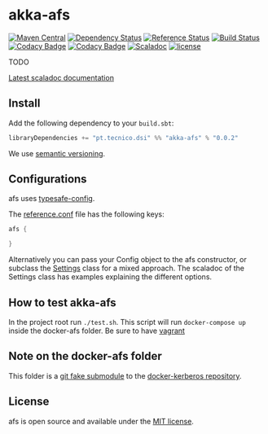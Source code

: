 # akka-afs
[![Maven Central](https://maven-badges.herokuapp.com/maven-central/pt.tecnico.dsi/akka-afs_2.11/badge.svg?maxAge=604800)](https://maven-badges.herokuapp.com/maven-central/pt.tecnico.dsi/akka-afs_2.11)
[![Dependency Status](https://www.versioneye.com/java/pt.tecnico.dsi:akka-afs_2.11/badge.svg?style=plastic&maxAge=604800)](https://www.versioneye.com/java/pt.tecnico.dsi:akka-afs_2.11)
[![Reference Status](https://www.versioneye.com/java/pt.tecnico.dsi:akka-afs_2.11/reference_badge.svg?style=plastic&maxAge=604800)](https://www.versioneye.com/java/pt.tecnico.dsi:akka-afs_2.11/references)
[![Build Status](https://travis-ci.org/ist-dsi/akka-afs.svg?branch=master&style=plastic&maxAge=604800)](https://travis-ci.org/ist-dsi/akka-afs)
[![Codacy Badge](https://api.codacy.com/project/badge/coverage/86c0c6234ba04d32bd41c6b5cd51d4a3)](https://www.codacy.com/app/IST-DSI/akka-afs)
[![Codacy Badge](https://api.codacy.com/project/badge/grade/86c0c6234ba04d32bd41c6b5cd51d4a3)](https://www.codacy.com/app/IST-DSI/akka-afs)
[![Scaladoc](http://javadoc-badge.appspot.com/pt.tecnico.dsi/akka-afs_2.11.svg?label=scaladoc&style=plastic&maxAge=604800)](https://ist-dsi.github.io/akka-afs/latest/api/#pt.tecnico.dsi.akka-afs.package)
[![license](http://img.shields.io/:license-MIT-blue.svg)](LICENSE)

TODO

[Latest scaladoc documentation](http://ist-dsi.github.io/akka-afs/latest/api/)

## Install
Add the following dependency to your `build.sbt`:
```sbt
libraryDependencies += "pt.tecnico.dsi" %% "akka-afs" % "0.0.2"
```
We use [semantic versioning](http://semver.org).


## Configurations
afs uses [typesafe-config](https://github.com/typesafehub/config).

The [reference.conf](src/main/resources/reference.conf) file has the following keys:
```scala
afs {

}
```


Alternatively you can pass your Config object to the afs constructor, or subclass the
[Settings](https://ist-dsi.github.io/afs/latest/api/#pt.tecnico.dsi.afs.Settings) class for a mixed approach.
The scaladoc of the Settings class has examples explaining the different options.

## How to test akka-afs
In the project root run `./test.sh`. This script will run `docker-compose up` inside the docker-afs folder.
Be sure to have [vagrant](https://www.vagrantup.com/)


## Note on the docker-afs folder
This folder is a [git fake submodule](http://debuggable.com/posts/git-fake-submodules:4b563ee4-f3cc-4061-967e-0e48cbdd56cb)
to the [docker-kerberos repository](https://github.com/ist-dsi/docker-afs).

## License
afs is open source and available under the [MIT license](LICENSE).
